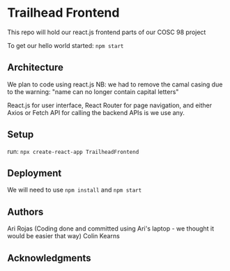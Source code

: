 # Trailhead Frontend
This repo will hold our react.js frontend parts of our COSC 98 project

To get our hello world started: `npm start`

## Architecture

We plan to code using react.js
NB: we had to remove the camal casing due to the warning: "name can no longer contain capital letters"

React.js for user interface, React Router for page navigation, and either Axios or Fetch API for calling the backend APIs is we use any. 

## Setup

run: 
`npx create-react-app TrailheadFrontend`

## Deployment

We will need to use `npm install` and `npm start`

## Authors

Ari Rojas (Coding done and committed using Ari's laptop - we thought it would be easier that way)
Colin Kearns 

## Acknowledgments

